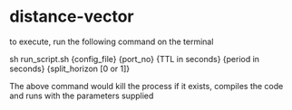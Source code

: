 # distance-vector

to execute, run the following command on the terminal

sh run_script.sh {config_file} {port_no} {TTL in seconds} {period in seconds} {split_horizon [0 or 1]}

The above command would kill the process if it exists, compiles the code and runs with the parameters supplied
